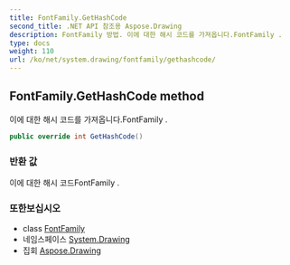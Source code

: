 ```yaml
---
title: FontFamily.GetHashCode
second_title: .NET API 참조용 Aspose.Drawing
description: FontFamily 방법. 이에 대한 해시 코드를 가져옵니다.FontFamily .
type: docs
weight: 110
url: /ko/net/system.drawing/fontfamily/gethashcode/
---
```

## FontFamily.GetHashCode method

이에 대한 해시 코드를 가져옵니다.FontFamily .

```csharp
public override int GetHashCode()
```

### 반환 값

이에 대한 해시 코드FontFamily .

### 또한보십시오

* class [FontFamily](../)
* 네임스페이스 [System.Drawing](../../fontfamily/)
* 집회 [Aspose.Drawing](../../../)



